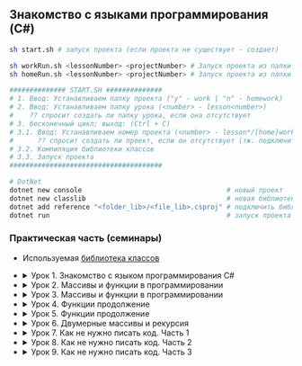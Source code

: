 Знакомство с языками программирования (C#)
-----------------------------------------------

```bash
sh start.sh # запуск проекта (если проекта не существует - создает)

sh workRun.sh <lessonNumber> <projectNumber> # Запуск проекта из папки lesson<num>/work/pr<num>
sh homeRun.sh <lessonNumber> <projectNumber> # Запуск проекта из папки lesson<num>/homework/pr<num>

############## START.SH ##############
# 1. Ввод: Устанавливаем папку проекта ("y" - work | "n" - homework)
# 2. Ввод: Устанавливаем папку урока (<number> - lesson<number>)
#    ?? спросит создать ли папку урока, если она отсутствует
# 3. бесконечный цикл; выход: (Ctrl + C)
# 3.1. Ввод: Устанавливаем номер проекта (<number> - lesson*/[home]work/pr<number>)
#      ?? спросит создать ли проект, если он отсутствует (тж. подключит библиотеку классов)
# 3.2. Компиляция библиотеки классов
# 3.3. Запуск проекта
######################################

# DotNet
dotnet new console                                    # новый проект
dotnet new classlib                                   # новая библиотека классов
dotnet add reference "<folder_lib>/<file_lib>.csproj" # подключить библиотеку
dotnet run                                            # запуск проекта
```

### Практическая часть (семинары)

- Используемая [библиотека классов](func)

- <details><summary>Урок 1. Знакомство с языком программирования С#</summary>

	Напишите программу, которая:
	- [Работа во время семинара](lesson1/work)
		- [pr1](lesson1/work/pr1/Program.cs) - на вход принимает число и выдаёт его квадрат (число умноженное на само себя).
		- [pr2](lesson1/work/pr2/Program.cs) - на вход принимает два числа и проверяет, является ли первое число квадратом второго.
		- [pr3](lesson1/work/pr3/Program.cs) - будет выдавать название дня недели по заданному номеру.
		- [pr4](lesson1/work/pr4/Program.cs) - на вход принимает одно число (N), а на выходе показывает все целые числа в промежутке от -N до N.
		- [pr5](lesson1/work/pr5/Program.cs) - принимает на вход трёхзначное число и на выходе показывает последнюю цифру этого числа.
	- [Домашнее задание](lesson2/homework)
		- [pr1](lesson2/homework/pr1/Program.cs) - на вход принимает два числа и выдаёт, какое число большее, а какое меньшее.
		- [pr2](lesson2/homework/pr2/Program.cs) - принимает на вход три числа и выдаёт максимальное из этих чисел.
		- [pr3](lesson2/homework/pr3/Program.cs) - на вход принимает число и выдаёт, является ли число чётным (делится ли оно на два без остатка).
		- [pr4](lesson2/homework/pr4/Program.cs) - на вход принимает число (N), а на выходе показывает все чётные числа от 1 до N.
	</details>

- <details><summary>Урок 2. Массивы и функции в программировании</summary>

	Напишите программу, которая:
	- [работа во время семинара](lesson2/work)
		- [pr1](lesson2/work/pr1/Program.cs) - выводит случайное число из отрезка [10,99] и показывает наибольшую цифру числа.
		- [pr2](lesson2/work/pr2/Program.cs) - выводит случайное трёхзначное число и удаляет вторую цифру этого числа.
		- [pr3](lesson2/work/pr3/Program.cs) - будет принимать на вход два числа и выводить, является ли второе число кратным первому. Если число 2 не кратно числу 1, то программа выводит остаток от деления.
		- [pr4](lesson2/work/pr4/Program.cs) - принимает на вход число и проверяет, кратно ли оно одновременно 7 и 23.
		- [pr5](lesson2/work/pr5/Program.cs) - принимает на вход два числа и проверяет, является ли одно число квадратом другого.
	- [домашнее задание](lesson2/homework)
		- [pr1](lesson2/homework/pr1/Program.cs) - принимает на вход трёхзначное число и на выходе показывает вторую цифру этого числа.
		- [pr2](lesson2/homework/pr2/Program.cs) - выводит третью цифру заданного числа или сообщает, что третьей цифры нет.
		- [pr3](lesson2/homework/pr3/Program.cs) - принимает на вход цифру, обозначающую день недели, и проверяет, является ли этот день выходным.
	</details>

- <details><summary>Урок 3. Массивы и функции в программировании</summary>

	Напишите программу, которая:
    - [работа во время семинара](lesson3/work)
        - [pr1](lesson3/work/pr1/Program.cs) - принимает на вход координаты точки (X и Y), причём X ≠ 0 и Y ≠ 0 и выдаёт номер четверти плоскости, в которой находится эта точка.
        - [pr2](lesson3/work/pr2/Program.cs) - по заданному номеру четверти, показывает диапазон возможных координат точек в этой четверти (x и y).
        - [pr3](lesson3/work/pr3/Program.cs) - принимает на вход координаты двух точек и находит расстояние между ними в 2D пространстве.
        - [pr4](lesson3/work/pr4/Program.cs) - принимает на вход число (N) и выдаёт таблицу квадратов чисел от 1 до N.
    - [домашнее задание](lesson3/homework)
        - [pr1](lesson3/homework/pr1/Program.cs) - принимает на вход пятизначное число и проверяет, является ли оно палиндромом.
        - [pr2](lesson3/homework/pr2/Program.cs) - принимает на вход координаты двух точек и находит расстояние между ними в 3D пространстве.
        - [pr3](lesson3/homework/pr3/Program.cs) - принимает на вход число (N) и выдаёт таблицу кубов чисел от 1 до N.
	</details>

- <details><summary>Урок 4. Функции продолжение</summary>

	Напишите программу, которая:
    - [работа во время семинара](lesson4/work)
        - [pr1](lesson4/work/pr1/Program.cs) - принимает на вход число (А) и выдаёт сумму чисел от 1 до А.
        - [pr2](lesson4/work/pr2/Program.cs) - принимает на вход число и выдаёт количество цифр в числе.
        - [pr3](lesson4/work/pr3/Program.cs) - принимает на вход число N и выдаёт произведение чисел от 1 до N.
        - [pr4](lesson4/work/pr4/Program.cs) - выводит массив из 8 элементов, заполненный нулями и единицами в случайном порядке.
    - [домашнее задание](lesson4/homework)
        - [pr1](lesson4/homework/pr1/Program.cs) - принимает на вход два числа (A и B) и возводит число A в натуральную степень B.
        - [pr2](lesson4/homework/pr2/Program.cs) - принимает на вход число и выдаёт сумму цифр в числе.
        - [pr3](lesson4/homework/pr3/Program.cs) - задаёт массив из 8 элементов и выводит их на экран.
	</details>

- <details><summary>Урок 5. Функции продолжение</summary>

	Напишите программу, которая:
    - [работа во время семинара](lesson5/work)
        - [pr1](lesson5/work/pr1/Program.cs) - задает массив из 12 случайных элементов [-9, 9], ищет сумму отриц. и положит. элементов массива.
        - [pr2](lesson5/work/pr2/Program.cs) - заменяет положительные на соответствующие отрицательные элементы массива, и наоборот.
        - [pr3](lesson5/work/pr3/Program.cs) - определяет, присутствует ли заданное число в заданном массиве.
        - [pr4](lesson5/work/pr4/Program.cs) - задает массив из 123 случайных чисел, ищет кол-во эл. массива, значения которых лежат в отрезке [10, 99].
        - [pr5](lesson5/work/pr5/Program.cs) - ищет произведение пар чисел в одномерном массиве. (парой считаем 1 и последний, 2 и предпоследний, ...), результат записывает в новый массив.
    - [домашнее задание](lesson5/homework)
        - [pr1](lesson5/homework/pr1/Program.cs) - задает массив случайных положит. трёхзнач. чисел, показывает кол-во чётных чисел в массиве.
        - [pr2](lesson5/homework/pr2/Program.cs) - задает массив случайных чисел, ищет сумму элементов, стоящих на нечётных позициях.
        - [pr3](lesson5/homework/pr3/Program.cs) - задает массив вещественных чисел, ищет разницу между максимальным и минимальным элементами массива.
	</details>

- <details><summary>Урок 6. Двумерные массивы и рекурсия</summary>

	Напишите программу, которая:
    - [работа во время семинара](lesson6/work)
        - [pr1](lesson6/work/pr1/Program.cs) - принимает на вход 3 числа и проверяет, может ли существовать треугольник со сторонами такой длины.
        - [pr2](lesson6/work/pr2/Program.cs) - будет преобразовывать десятичное число в двоичное.
        - [pr3](lesson6/work/pr3/Program.cs) - не используя рекурсию, выводит первые N чисел Фибоначчи.
        - [pr4](lesson6/work/pr4/Program.cs) - будет создавать копию заданного массива с помощью поэлементного копирования.
    - [домашнее задание](lesson6/homework)
        - [pr1](lesson6/homework/pr1/Program.cs) - принимает на вход N чисел, считает, сколько чисел больше 0 ввёл пользователь.
        - [pr2](lesson6/homework/pr2/Program.cs) - найдёт точку пересечения двух прямых, заданных уравнениями y = k1 * x + b1, y = k2 * x + b2; значения b1, k1, b2 и k2 задаются пользователем.
	</details>

- <details><summary>Урок 7. Как не нужно писать код. Часть 1</summary>

	Напишите программу, которая:
    - [работа во время семинара](lesson7/work)
        - [pr1](lesson7/work/pr1/Program.cs) - задает двумерный массив размером m*n, заполненный случайными целыми числами.
        - [pr2](lesson7/work/pr2/Program.cs) - задает двумерный массив размера m*n, каждый элемент в массиве находится по формуле: Aₘₙ = m+n.
        - [pr3](lesson7/work/pr3/Program.cs) - ищет элементы, у которых оба индекса чётные, и меняет эти элементы на их квадраты.
        - [pr4](lesson7/work/pr4/Program.cs) - ищет сумму элементов, находящихся на главной диагонали (с индексами (0,0); (1;1) и т.д.
    - [домашнее задание](lesson7/homework)
        - [pr1](lesson7/homework/pr1/Program.cs) - задает двумерный массив размером m*n, заполненный случайными вещественными числами.
        - [pr2](lesson7/homework/pr2/Program.cs) - на вход принимает позиции элемента в двумерном массиве, и возвращает значение/"элемента нет".
        - [pr3](lesson7/homework/pr3/Program.cs) - задает двумерный массив из целых чисел, ищет среднее арифметическое в каждом столбце.
	</details>

- <details><summary>Урок 8. Как не нужно писать код. Часть 2</summary>

	Напишите программу, которая:
    - [работа во время семинара](lesson8/work)
        - [pr1](lesson8/work/pr1/Program.cs) - поменяет местами первую и последнюю строку двумерного массива.
        - [pr2](lesson8/work/pr2/Program.cs) - заменяет строки на столбцы.
        - [pr3](lesson8/work/pr3/Program.cs) - составляет частотный словарь элементов двумерного массива.
        - [pr4](lesson8/work/pr4/Program.cs) - удалит строку и столбец, на пересечении которых расположен наименьший элемент массива.
    - [домашнее задание](lesson8/homework)
        - [pr1](lesson8/homework/pr1/Program.cs) - упорядочит по убыванию элементы каждой строки двумерного массива.
        - [pr2](lesson8/homework/pr2/Program.cs) - будет находить строку с наименьшей суммой элементов.
        - [pr3](lesson8/homework/pr3/Program.cs) - будет находить произведение двух матриц.
        - [pr4](lesson8/homework/pr4/Program.cs) - будет построчно выводить массив, добавляя индексы каждого элемента.
        - [pr5](lesson8/homework/pr5/Program.cs) - заполнит спирально массив 4 на 4.
	</details>

- <details><summary>Урок 9. Как не нужно писать код. Часть 3</summary>

	Напишите программу, которая:
    - [работа во время семинара](lesson9/work)
        - [pr1](lesson9/work/pr1/Program.cs) - выведет все натуральные числа в промежутке от 1 до N. (рекурсия)
        - [pr2](lesson9/work/pr2/Program.cs) - выведет все натуральные числа в промежутке от M до N. (рекурсия)
        - [pr3](lesson9/work/pr3/Program.cs) - будет принимать на вход число и возвращать сумму его цифр.
        - [pr4](lesson9/work/pr4/Program.cs) - на вход принимает два числа A и B, и возводит число А в целую степень B с помощью рекурсии.
    - [домашнее задание](lesson9/homework)
        - [pr1](lesson9/homework/pr1/Program.cs) - выведет все натуральные числа в промежутке от N до 1. Выполнить с помощью рекурсии.
        - [pr2](lesson9/homework/pr2/Program.cs) - найдёт сумму натуральных элементов в промежутке от M до N.
        - [pr3](lesson9/homework/pr3/Program.cs) - выведет результат вычисления функции Аккермана с помощью рекурсии.
	</details>